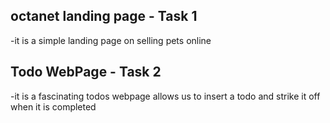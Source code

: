 ## octanet landing page - Task 1
-it is a simple landing page on selling pets online
## Todo WebPage - Task 2
-it is a fascinating todos webpage allows us to insert a todo and strike it off when it is completed
